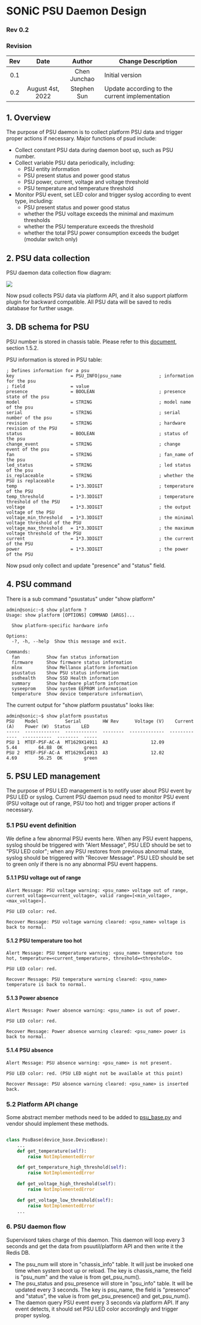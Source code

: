 # SONiC PSU Daemon Design #

### Rev 0.2 ###

### Revision ###

 | Rev |     Date    |       Author       | Change Description                |
 |:---:|:-----------:|:------------------:|-----------------------------------|
 | 0.1 |             |      Chen Junchao  | Initial version                   |
 | 0.2 | August 4st, 2022 | Stephen Sun | Update according to the current implementation |

## 1. Overview

The purpose of PSU daemon is to collect platform PSU data and trigger proper actions if necessary. Major functions of psud include:

- Collect constant PSU data during daemon boot up, such as PSU number.
- Collect variable PSU data periodically, including:
  - PSU entity information
  - PSU present status and power good status
  - PSU power, current, voltage and voltage threshold
  - PSU temperature and temperature threshold
- Monitor PSU event, set LED color and trigger syslog according to event type, including:
  - PSU present status and power good status
  - whether the PSU voltage exceeds the minimal and maximum thresholds
  - whether the PSU temperature exceeds the threshold
  - whether the total PSU power consumption exceeds the budget (modular switch only)

## 2. PSU data collection

PSU daemon data collection flow diagram:

![](PSU_daemon_design_pictures/PSU-daemon-data-collection-flow.svg)

Now psud collects PSU data via platform API, and it also support platform plugin for backward compatible. All PSU data will be saved to redis database for further usage.

## 3. DB schema for PSU

PSU number is stored in chassis table. Please refer to this [document](https://github.com/Azure/SONiC/blob/master/doc/pmon/pmon-enhancement-design.md), section 1.5.2.

PSU information is stored in PSU table:

	; Defines information for a psu
	key                     = PSU_INFO|psu_name              ; information for the psu
	; field                 = value
	presence                = BOOLEAN                        ; presence state of the psu
	model                   = STRING                         ; model name of the psu
	serial                  = STRING                         ; serial number of the psu
    revision                = STRING                         ; hardware revision of the PSU
	status                  = BOOLEAN                        ; status of the psu
	change_event            = STRING                         ; change event of the psu
	fan                     = STRING                         ; fan_name of the psu
	led_status              = STRING                         ; led status of the psu
    is_replaceable          = STRING                         ; whether the PSU is replaceable
    temp                    = 1*3.3DIGIT                     ; temperature of the PSU
    temp_threshold          = 1*3.3DIGIT                     ; temperature threshold of the PSU
    voltage                 = 1*3.3DIGIT                     ; the output voltage of the PSU
    voltage_min_threshold   = 1*3.3DIGIT                     ; the minimal voltage threshold of the PSU
    voltage_max_threshold   = 1*3.3DIGIT                     ; the maximum voltage threshold of the PSU
    current                 = 1*3.3DIGIT                     ; the current of the PSU
    power                   = 1*3.3DIGIT                     ; the power of the PSU


Now psud only collect and update "presence" and "status" field.

## 4. PSU command

There is a sub command "psustatus" under "show platform"

```
admin@sonic:~$ show platform ?
Usage: show platform [OPTIONS] COMMAND [ARGS]...

  Show platform-specific hardware info

Options:
  -?, -h, --help  Show this message and exit.

Commands:
  fan          Show fan status information
  firmware     Show firmware status information
  mlnx         Show Mellanox platform information
  psustatus    Show PSU status information
  ssdhealth    Show SSD Health information
  summary      Show hardware platform information
  syseeprom    Show system EEPROM information
  temperature  Show device temperature information\
```

The current output for "show platform psustatus" looks like:

```
admin@sonic:~$ show platform psustatus
PSU    Model          Serial        HW Rev      Voltage (V)    Current (A)    Power (W)  Status    LED
-----  -------------  ------------  --------  -------------  -------------  -----------  --------  -----
PSU 1  MTEF-PSF-AC-A  MT1629X14911  A3                12.09           5.44        64.88  OK        green
PSU 2  MTEF-PSF-AC-A  MT1629X14913  A3                12.02           4.69        56.25  OK        green
```

## 5. PSU LED management

The purpose of PSU LED management is to notify user about PSU event by PSU LED or syslog. Current PSU daemon psud need to monitor PSU event (PSU voltage out of range, PSU too hot) and trigger proper actions if necessary.

### 5.1 PSU event definition

We define a few abnormal PSU events here. When any PSU event happens, syslog should be triggered with "Alert Message", PSU LED should be set to "PSU LED color"; when any PSU restores from previous abnormal state, syslog should be triggered with "Recover Message". PSU LED should be set to green only if there is no any abnormal PSU event happens.

#### 5.1.1 PSU voltage out of range

    Alert Message: PSU voltage warning: <psu_name> voltage out of range, current voltage=<current_voltage>, valid range=[<min_voltage>, <max_voltage>].

    PSU LED color: red.

    Recover Message: PSU voltage warning cleared: <psu_name> voltage is back to normal.

#### 5.1.2 PSU temperature too hot

    Alert Message: PSU temperature warning: <psu_name> temperature too hot, temperature=<current_temperature>, threshold=<threshold>.

    PSU LED color: red.

    Recover Message: PSU temperature warning cleared: <psu_name> temperature is back to normal.

#### 5.1.3 Power absence

    Alert Message: Power absence warning: <psu_name> is out of power. 

    PSU LED color: red.

    Recover Message: Power absence warning cleared: <psu_name> power is back to normal.

#### 5.1.4 PSU absence

    Alert Message: PSU absence warning: <psu_name> is not present. 

    PSU LED color: red. (PSU LED might not be available at this point)

    Recover Message: PSU absence warning cleared: <psu_name> is inserted back.

### 5.2 Platform API change

Some abstract member methods need to be added to [psu_base.py](https://github.com/Azure/sonic-platform-common/blob/master/sonic_platform_base/psu_base.py) and vendor should implement these methods.

```python

class PsuBase(device_base.DeviceBase):
    ...
    def get_temperature(self):
        raise NotImplementedError

    def get_temperature_high_threshold(self):
        raise NotImplementedError

    def get_voltage_high_threshold(self):
        raise NotImplementedError

    def get_voltage_low_threshold(self):
        raise NotImplementedError
    ...

```

### 6. PSU daemon flow

Supervisord takes charge of this daemon. This daemon will loop every 3 seconds and get the data from psuutil/platform API and then write it the Redis DB.

- The psu_num will store in "chassis_info" table. It will just be invoked one time when system boot up or reload. The key is chassis_name, the field is "psu_num" and the value is from get_psu_num(). 
- The psu_status and psu_presence will store in "psu_info" table. It will be updated every 3 seconds. The key is psu_name, the field is "presence" and "status", the value is from get_psu_presence() and get_psu_num().
- The daemon query PSU event every 3 seconds via platform API. If any event detects, it should set PSU LED color accordingly and trigger proper syslog.
